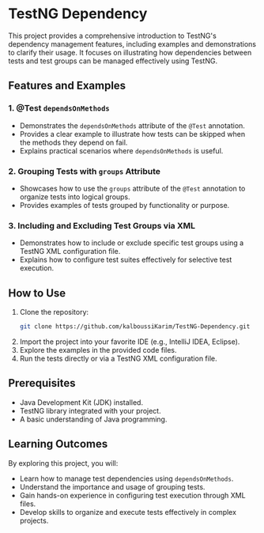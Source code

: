 # TestNG Dependency

This project provides a comprehensive introduction to TestNG's dependency management features, including examples and demonstrations to clarify their usage. It focuses on illustrating how dependencies between tests and test groups can be managed effectively using TestNG.

## Features and Examples

### 1. **@Test `dependsOnMethods`**
   - Demonstrates the `dependsOnMethods` attribute of the `@Test` annotation.
   - Provides a clear example to illustrate how tests can be skipped when the methods they depend on fail.
   - Explains practical scenarios where `dependsOnMethods` is useful.

### 2. **Grouping Tests with `groups` Attribute**
   - Showcases how to use the `groups` attribute of the `@Test` annotation to organize tests into logical groups.
   - Provides examples of tests grouped by functionality or purpose.

### 3. **Including and Excluding Test Groups via XML**
   - Demonstrates how to include or exclude specific test groups using a TestNG XML configuration file.
   - Explains how to configure test suites effectively for selective test execution.

## How to Use
1. Clone the repository:
   ```bash
   git clone https://github.com/kalboussiKarim/TestNG-Dependency.git
   ```
2. Import the project into your favorite IDE (e.g., IntelliJ IDEA, Eclipse).
3. Explore the examples in the provided code files.
4. Run the tests directly or via a TestNG XML configuration file.

## Prerequisites
- Java Development Kit (JDK) installed.
- TestNG library integrated with your project.
- A basic understanding of Java programming.

## Learning Outcomes
By exploring this project, you will:
- Learn how to manage test dependencies using `dependsOnMethods`.
- Understand the importance and usage of grouping tests.
- Gain hands-on experience in configuring test execution through XML files.
- Develop skills to organize and execute tests effectively in complex projects.

